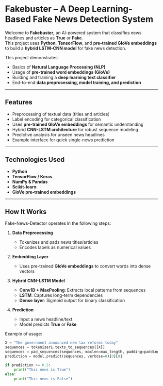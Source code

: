 #  Fakebuster – A Deep Learning-Based Fake News Detection System

Welcome to **Fakebuster**, an AI-powered system that classifies news headlines and articles as **True** or **Fake**.  
This project uses **Python**, **TensorFlow**, and **pre-trained GloVe embeddings** to build a **hybrid LSTM-CNN model** for fake news detection.

This project demonstrates:
- Basics of **Natural Language Processing (NLP)**
- Usage of **pre-trained word embeddings (GloVe)**
- Building and training a **deep learning text classifier**
- End-to-end **data preprocessing, model training, and prediction**

---

## Features

- Preprocessing of textual data (titles and articles)
- Label encoding for categorical classification
- Uses **pre-trained GloVe embeddings** for semantic understanding
- Hybrid **CNN-LSTM architecture** for robust sequence modeling
- Predictive analysis for unseen news headlines
- Example interface for quick single-news prediction

---

## Technologies Used

- **Python**
- **TensorFlow / Keras**
- **NumPy & Pandas**
- **Scikit-learn**
- **GloVe pre-trained embeddings**

---

## How It Works

Fake-News-Detector operates in the following steps:

1. **Data Preprocessing**  
   - Tokenizes and pads news titles/articles
   - Encodes labels as numerical values

2. **Embedding Layer**  
   - Uses pre-trained **GloVe embeddings** to convert words into dense vectors

3. **Hybrid CNN-LSTM Model**  
   - **Conv1D + MaxPooling**: Extracts local patterns from sequences
   - **LSTM**: Captures long-term dependencies
   - **Dense layer**: Sigmoid output for binary classification

4. **Prediction**  
   - Input a news headline/text
   - Model predicts **True** or **Fake**

Example of usage:

```python
X = "The government announced new tax reforms today"
sequences = tokenizer1.texts_to_sequences([X])
sequences = pad_sequences(sequences, maxlen=max_length, padding=padding_type, truncating=trunc_type)
prediction = model.predict(sequences, verbose=0)[0][0]

if prediction >= 0.5:
    print("This news is True")
else:
    print("This news is False")
